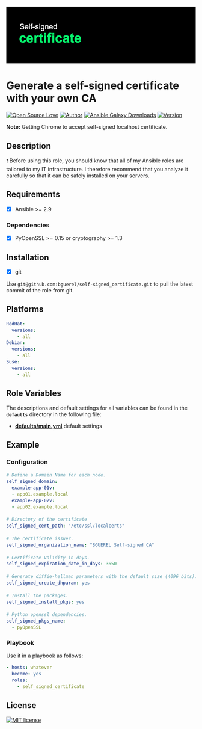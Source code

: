 ![Header](https://raw.githubusercontent.com/bguerel/self-signed_certificate/main/self-signed_certificate.png "Header")

Generate a self-signed certificate with your own CA
========

[![Open Source Love](https://badges.frapsoft.com/os/v3/open-source.png?v=103)](https://opensource.org/licenses/OSL-3.0)
[![Author](https://img.shields.io/badge/Powered%20by-Benhur%20Gürel-blue)](https://github.com/bguerel/bguerel)
[![Ansible Galaxy Downloads](https://img.shields.io/ansible/role/d/52706?color=blue&label=Galaxy%20Downloads&logo=Ansible)](https://galaxy.ansible.com/bguerel/self_signed_certificate)
[![Version](https://img.shields.io/github/v/release/bguerel/self-signed_certificate?label=self-signed_certificate&logo=Ansible)](https://github.com/bguerel/self-signed_certificate/releases)

**Note:** Getting Chrome to accept self-signed localhost certificate.

## Description

:exclamation: Before using this role, you should know that all of my Ansible roles are tailored to my IT infrastructure. I therefore recommend that you analyze it carefully so that it can be safely installed on your servers.

## Requirements

- [x] Ansible >= 2.9

### Dependencies

- [x] PyOpenSSL >= 0.15 or cryptography >= 1.3

Installation
------------

- [x] git

Use `git@github.com:bguerel/self-signed_certificate.git` to pull the latest commit of the role from git.

Platforms
---------

```yaml
RedHat:
  versions:
    - all
Debian:
  versions:
    - all
Suse:
  versions:
    - all
```

Role Variables
--------------

The descriptions and default settings for all variables can be found in the **`defaults`** directory in the following file:

- **[defaults/main.yml](./defaults/main.yml)** default settings

## Example

### Configuration

```yaml
# Define a Domain Name for each node.
self_signed_domain:
  example-app-01v:
  - app01.example.local
  example-app-02v:
  - app02.example.local

# Directory of the certificate
self_signed_cert_path: "/etc/ssl/localcerts"

# The certificate issuer.
self_signed_organization_name: "BGUEREL Self-signed CA"

# Certificate Validity in days.
self_signed_expiration_date_in_days: 3650

# Generate diffie-hellman parameters with the default size (4096 bits).
self_signed_create_dhparam: yes

# Install the packages.
self_signed_install_pkgs: yes

# Python openssl dependencies.
self_signed_pkgs_name:
  - pyOpenSSL
```

### Playbook

Use it in a playbook as follows:

```yaml
- hosts: whatever
  become: yes
  roles:
    - self_signed_certificate
```

License
-------

[![MIT license](https://img.shields.io/badge/License-MIT-blue.svg)](https://opensource.org/licenses/MIT)
